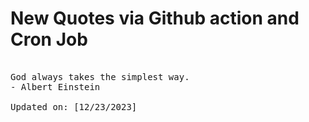 # New Quotes via Github action and Cron Job

<pre>
<!-- #quote -->
God always takes the simplest way.
- Albert Einstein

Updated on: [12/23/2023]
<!-- #quoteEnd -->
</pre>
